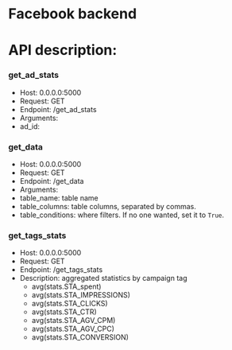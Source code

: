 # Facebook backend

# API description: 



### get_ad_stats
- Host: 0.0.0.0:5000
- Request: GET
- Endpoint: /get_ad_stats
- Arguments:
 - ad_id:


### get_data
- Host: 0.0.0.0:5000
- Request: GET
- Endpoint: /get_data
- Arguments:
 - table_name: table name
 - table_columns: table columns, separated by commas.
 - table_conditions: where filters. If no one wanted, set it to `True`.
 
 
### get_tags_stats
- Host: 0.0.0.0:5000
- Request: GET
- Endpoint: /get_tags_stats
- Description: aggregated statistics by campaign tag
	- avg(stats.STA_spent)
	- avg(stats.STA_IMPRESSIONS)
	- avg(stats.STA_CLICKS)
	- avg(stats.STA_CTR)
	- avg(stats.STA_AGV_CPM)
	- avg(stats.STA_AGV_CPC)
	- avg(stats.STA_CONVERSION)
